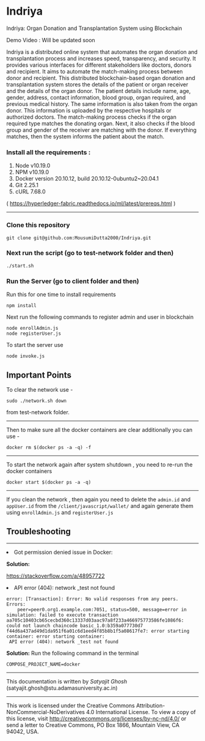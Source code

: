 # Indriya

Indriya: Organ Donation and Transplantation System using Blockchain

Demo Video : Will be updated soon

Indriya is a distributed online system that automates the organ donation and transplantation process and
increases speed, transparency, and security. It provides various interfaces for different stakeholders like
doctors, donors and recipient. It aims to automate the match-making process between donor and recipient.
This distributed blockchain-based organ donation and transplantation system stores the details of the patient
or organ receiver and the details of the organ donor. The patient details include name, age, gender, address,
contact information, blood group, organ required, and previous medical history. The same information is
also taken from the organ donor. This information is uploaded by the respective hospitals or authorized
doctors. The match-making process checks if the organ required type matches the donating organ. Next, it
also checks if the blood group and gender of the receiver are matching with the donor. If everything matches,
then the system informs the patient about the match. 


### Install all the requirements :
1. Node v10.19.0
2. NPM v10.19.0
3. Docker version 20.10.12, build 20.10.12-0ubuntu2~20.04.1
4. Git 2.25.1
5. cURL 7.68.0

( https://hyperledger-fabric.readthedocs.io/ml/latest/prereqs.html )

<hr>


### Clone this repository
```
git clone git@github.com:MousumiDutta2000/Indriya.git
```

### Next run the script (go to test-network folder and then)
```
./start.sh
```
### Run the Server (go to client folder and then)

Run this for one time to install requirements
```
npm install
```
Next run the following commands to register admin and user in blockchain

```
node enrollAdmin.js
node registerUser.js
```

To start the server use 
```
node invoke.js
```
## Important Points

To clear the network use -
```
sudo ./network.sh down
```
from test-network folder.
<hr>
Then to make sure all the docker containers are clear additionally you can use -

```
docker rm $(docker ps -a -q) -f
```
<hr>
To start the network again after system shutdown , you need to re-run the docker containers

```
docker start $(docker ps -a -q)
```
<hr>
If you clean the network , then again you need to delete the <code>admin.id</code> and <code>appUser.id</code> from the <code>/client/javascript/wallet/</code> and again generate them using <code>enrollAdmin.js</code>
and <code>registerUser.js</code>

## Troubleshooting
<hr>
<li>Got permission denied issue in Docker:</li>

<b>Solution:</b>

<a href="https://stackoverflow.com/a/48957722">https://stackoverflow.com/a/48957722</a>

<li>API error (404): network _test not found</li>

```
error: [Transaction]: Error: No valid responses from any peers. Errors:
    peer=peer0.org1.example.com:7051, status=500, message=error in simulation: failed to execute transaction 
aa705c10403cb65cecbd360c13337d03aac97a8f233a466975773586fe1086f6: could not launch chaincode basic_1.0:b359a077730d7
f44d6a437ad49d1da951f6a01c6d1eed4f85b8b1f5a08617fe7: error starting container: error starting container:
 API error (404): network _test not found
```
<b>Solution:</b>
Run the following command in the terminal
```
COMPOSE_PROJECT_NAME=docker
```


<hr>
This documentation is written by <i>Satyajit Ghosh</i> (satyajit.ghosh@stu.adamasuniversity.ac.in)
<hr>

This work is licensed under the Creative Commons Attribution-NonCommercial-NoDerivatives 4.0 International License. To view a copy of this license, visit http://creativecommons.org/licenses/by-nc-nd/4.0/ or send a letter to Creative Commons, PO Box 1866, Mountain View, CA 94042, USA.